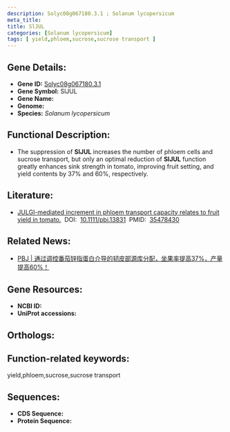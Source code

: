```yaml
---
description: Solyc08g067180.3.1 ; Solanum lycopersicum
meta_title:
title: SlJUL
categories: [Solanum lycopersicum]
tags: [ yield,phloem,sucrose,sucrose transport ]
---
```


## Gene Details:
- **Gene ID:**	[Solyc08g067180.3.1]()
- **Gene Symbol:** SlJUL
- **Gene Name:** 
- **Genome:** []()
- **Species:** *Solanum lycopersicum*

## Functional Description:
   - The suppression of **SlJUL** increases the number of phloem cells and sucrose transport, but only an optimal reduction of **SlJUL** function greatly enhances sink strength in tomato, improving fruit setting, and yield contents by 37% and 60%, respectively.

## Literature:
   - [JULGI-mediated increment in phloem transport capacity relates to fruit yield in tomato.]( https://onlinelibrary.wiley.com/doi/full/10.1111/pbi.13831)&nbsp;&nbsp;DOI:&nbsp;&nbsp;[10.1111/pbi.13831](https://onlinelibrary.wiley.com/doi/full/10.1111/pbi.13831)&nbsp;&nbsp;PMID:&nbsp;&nbsp;[35478430](https://pubmed.ncbi.nlm.nih.gov/35478430/)

## Related News:
   - [PBJ | 通过调控番茄锌指蛋白介导的韧皮部源库分配，坐果率提高37%，产量提高60%！](https://mp.weixin.qq.com/s?__biz=Mzg3MDEwNDEyMg==&mid=2247528819&idx=1&sn=4b477583e9e30766a755b182e7b21764&chksm=ce90dc26f9e755306e082e27344260789d63e7196838e84a69524a31ac2822b3ea21edc5dff8&scene=27#wechat_redirect)

## Gene Resources:
- **NCBI ID:** [](https://www.ncbi.nlm.nih.gov/gene/?term=)
- **UniProt accessions:** [](https://www.uniprot.org/uniprotkb//entry)

## Orthologs:

## Function-related keywords:
yield,phloem,sucrose,sucrose transport

## Sequences:
- **CDS Sequence:**
- **Protein Sequence:**
